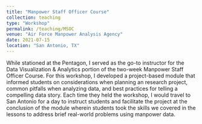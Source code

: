 ```yaml
---
title: "Manpower Staff Officer Course"
collection: teaching
type: "Workshop"
permalink: /teaching/MSOC
venue: "Air Force Manpower Analysis Agency"
date: 2021-07-15
location: "San Antonio, TX"
---
```


While stationed at the Pentagon, I served as the go-to instructor for the Data Visualization & Analytics portion of the two-week Manpower Staff Officer Course.  For this workshop, I developed a project-based module that informed students on considerations when planning an research project, common pitfalls when analyzing data, and best practices for telling a compelling data story.  Each time they held the workshop, I would travel to San Antonio for a day to instruct students and facilitate the project at the conclusion of the module wherein students took the skills we covered in the lessons to address brief real-world problems using manpower data.
